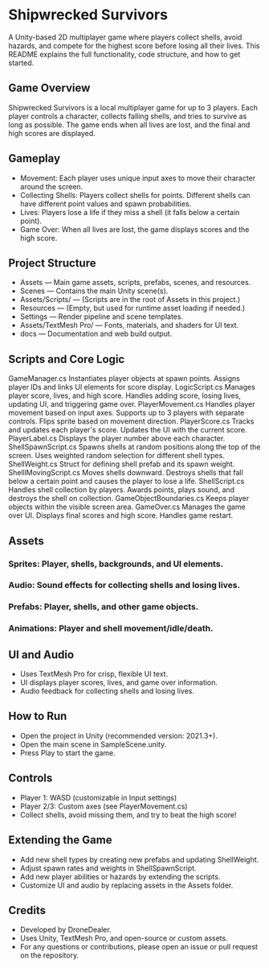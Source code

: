# Shipwrecked Survivors
A Unity-based 2D multiplayer game where players collect shells, avoid hazards, and compete for the highest score before losing all their lives. This README explains the full functionality, code structure, and how to get started.

## Game Overview
Shipwrecked Survivors is a local multiplayer game for up to 3 players. Each player controls a character, collects falling shells, and tries to survive as long as possible. The game ends when all lives are lost, and the final and high scores are displayed.

## Gameplay
- Movement: Each player uses unique input axes to move their character around the screen.
- Collecting Shells: Players collect shells for points. Different shells can have different point values and spawn probabilities.
- Lives: Players lose a life if they miss a shell (it falls below a certain point).
- Game Over: When all lives are lost, the game displays scores and the high score.

## Project Structure
- Assets — Main game assets, scripts, prefabs, scenes, and resources.
- Scenes — Contains the main Unity scene(s).
- Assets/Scripts/ — (Scripts are in the root of Assets in this project.)
- Resources — (Empty, but used for runtime asset loading if needed.)
- Settings — Render pipeline and scene templates.
- Assets/TextMesh Pro/ — Fonts, materials, and shaders for UI text.
- docs — Documentation and web build output.

## Scripts and Core Logic
GameManager.cs
Instantiates player objects at spawn points.
Assigns player IDs and links UI elements for score display.
LogicScript.cs
Manages player score, lives, and high score.
Handles adding score, losing lives, updating UI, and triggering game over.
PlayerMovement.cs
Handles player movement based on input axes.
Supports up to 3 players with separate controls.
Flips sprite based on movement direction.
PlayerScore.cs
Tracks and updates each player's score.
Updates the UI with the current score.
PlayerLabel.cs
Displays the player number above each character.
ShellSpawnScript.cs
Spawns shells at random positions along the top of the screen.
Uses weighted random selection for different shell types.
ShellWeight.cs
Struct for defining shell prefab and its spawn weight.
ShelllMovingScript.cs
Moves shells downward.
Destroys shells that fall below a certain point and causes the player to lose a life.
ShellScript.cs
Handles shell collection by players.
Awards points, plays sound, and destroys the shell on collection.
GameObjectBoundaries.cs
Keeps player objects within the visible screen area.
GameOver.cs
Manages the game over UI.
Displays final scores and high score.
Handles game restart.

## Assets
### Sprites: Player, shells, backgrounds, and UI elements.
### Audio: Sound effects for collecting shells and losing lives.
### Prefabs: Player, shells, and other game objects.
### Animations: Player and shell movement/idle/death.
## UI and Audio
- Uses TextMesh Pro for crisp, flexible UI text.
- UI displays player scores, lives, and game over information.
- Audio feedback for collecting shells and losing lives.
## How to Run
- Open the project in Unity (recommended version: 2021.3+).
- Open the main scene in SampleScene.unity.
- Press Play to start the game.

## Controls
- Player 1: WASD (customizable in Input settings)
- Player 2/3: Custom axes (see PlayerMovement.cs)
- Collect shells, avoid missing them, and try to beat the high score!

## Extending the Game
- Add new shell types by creating new prefabs and updating ShellWeight.
- Adjust spawn rates and weights in ShellSpawnScript.
- Add new player abilities or hazards by extending the scripts.
- Customize UI and audio by replacing assets in the Assets folder.

## Credits
- Developed by DroneDealer.
- Uses Unity, TextMesh Pro, and open-source or custom assets.
- For any questions or contributions, please open an issue or pull request on the repository.
